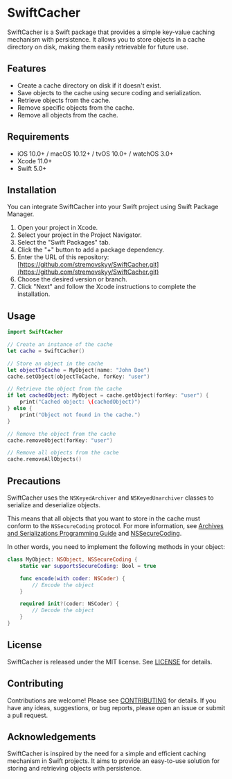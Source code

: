 # SwiftCacher

SwiftCacher is a Swift package that provides a simple key-value caching mechanism with persistence. It allows you to store objects in a cache directory on disk, making them easily retrievable for future use.

## Features

- Create a cache directory on disk if it doesn't exist.
- Save objects to the cache using secure coding and serialization.
- Retrieve objects from the cache.
- Remove specific objects from the cache.
- Remove all objects from the cache.

## Requirements

- iOS 10.0+ / macOS 10.12+ / tvOS 10.0+ / watchOS 3.0+
- Xcode 11.0+
- Swift 5.0+

## Installation

You can integrate SwiftCacher into your Swift project using Swift Package Manager.

1. Open your project in Xcode.
2. Select your project in the Project Navigator.
3. Select the "Swift Packages" tab.
4. Click the "+" button to add a package dependency.
5. Enter the URL of this repository: [https://github.com/stremovskyy/SwiftCacher.git](https://github.com/stremovskyy/SwiftCacher.git)
6. Choose the desired version or branch.
7. Click "Next" and follow the Xcode instructions to complete the installation.

## Usage

```swift
import SwiftCacher

// Create an instance of the cache
let cache = SwiftCacher()

// Store an object in the cache
let objectToCache = MyObject(name: "John Doe")
cache.setObject(objectToCache, forKey: "user")

// Retrieve the object from the cache
if let cachedObject: MyObject = cache.getObject(forKey: "user") {
    print("Cached object: \(cachedObject)")
} else {
    print("Object not found in the cache.")
}

// Remove the object from the cache
cache.removeObject(forKey: "user")

// Remove all objects from the cache
cache.removeAllObjects()
```

## Precautions

SwiftCacher uses the `NSKeyedArchiver` and `NSKeyedUnarchiver` classes to serialize and deserialize objects. 

This means that all objects that you want to store in the cache must conform to the `NSSecureCoding` protocol.
For more information, see [Archives and Serializations Programming Guide](https://developer.apple.com/library/archive/documentation/Cocoa/Conceptual/Archiving/Archiving.html) and [NSSecureCoding](https://developer.apple.com/documentation/foundation/nssecurecoding).

In other words, you need to implement the following methods in your object:

```swift
class MyObject: NSObject, NSSecureCoding {
    static var supportsSecureCoding: Bool = true

    func encode(with coder: NSCoder) {
        // Encode the object
    }

    required init?(coder: NSCoder) {
        // Decode the object
    }
}
```
 

## License

SwiftCacher is released under the MIT license. See [LICENSE](LICENSE) for details.

## Contributing

Contributions are welcome! Please see [CONTRIBUTING](CONTRIBUTING.md) for details.
If you have any ideas, suggestions, or bug reports, please open an issue or submit a pull request.

## Acknowledgements

SwiftCacher is inspired by the need for a simple and efficient caching mechanism in Swift projects. It aims to provide an easy-to-use solution for storing and retrieving objects with persistence.



